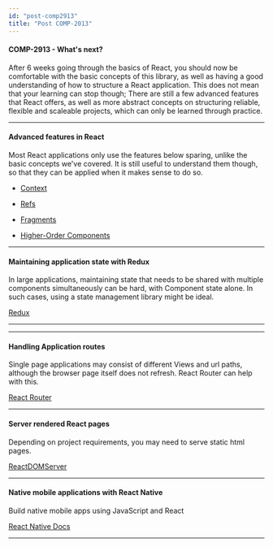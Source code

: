 ```yaml
---
id: "post-comp2913"
title: "Post COMP-2013"
---
```


#### COMP-2913 - What's next?

After 6 weeks going through the basics of React, you should now be comfortable with the basic concepts of this library, as well as having a good understanding of how to structure a React application. This does not mean that your learning can stop though; There are still a few advanced features that React offers, as well as more abstract concepts on structuring reliable, flexible and scaleable projects, which can only be learned through practice.


---

#### Advanced features in React

Most React applications only use the features below sparing, unlike the basic concepts we've covered. It is still useful to understand them though, so that they can be applied when it makes sense to do so.

- [Context](https://reactjs.org/docs/context.html)

- [Refs](https://reactjs.org/docs/refs-and-the-dom.html)

- [Fragments](https://reactjs.org/docs/fragments.html)

- [Higher-Order Components](https://reactjs.org/docs/higher-order-components.html)

---

#### Maintaining application state with Redux

In large applications, maintaining state that needs to be shared with multiple components simultaneously can be hard, with Component state alone. In such cases, using a state management library might be ideal.

[Redux](https://redux.js.org)

---

---

#### Handling Application routes

Single page applications may consist of different Views and url paths, although the browser page itself does not refresh. React Router can help with this.

[React Router](https://reacttraining.com/react-router/)

---

#### Server rendered React pages

Depending on project requirements, you may need to serve static html pages.

[ReactDOMServer](https://reactjs.org/docs/react-dom-server.html)

---

#### Native mobile applications with React Native

Build native mobile apps using JavaScript and React

[React Native Docs](https://facebook.github.io/react-native/)

---
